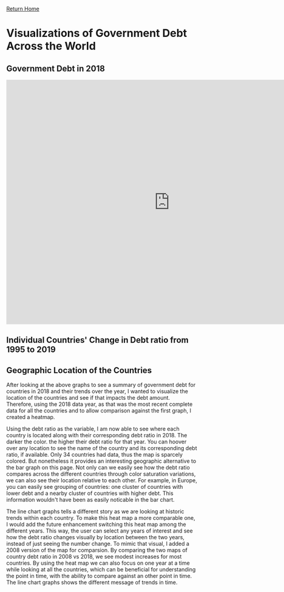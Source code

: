 [Return Home](/README.md)
# Visualizations of Government Debt Across the World 

## Government Debt in 2018
<iframe src="https://data.oecd.org/chart/61IP" width="860" height="645" style="border: 0" mozallowfullscreen="true" webkitallowfullscreen="true" allowfullscreen="true"><a href="https://data.oecd.org/chart/61IP" target="_blank">OECD Chart: General government debt, Total, % of GDP, Annual, 2018</a></iframe>


## Individual Countries' Change in Debt ratio from 1995 to 2019

<div class="flourish-embed flourish-chart" data-src="visualisation/3180907" data-url="https://flo.uri.sh/visualisation/3180907/embed"><script src="https://public.flourish.studio/resources/embed.js"></script></div>

## Geographic Location of the Countries 
After looking at the above graphs to see a summary of government debt for countries in 2018 and their trends over the year, I wanted to visualize the location of the countries and see if that impacts the debt amount. Therefore, using the 2018 data year, as that was the most recent complete data for all the countries and to allow comparison against the first graph, I created a heatmap. 

Using the debt ratio as the variable, I am now able to see where each country is located along with their corresponding debt ratio in 2018. The darker the color. the higher their debt ratio for that year. You can hoover over any location to see the name of the country and its corresponding debt ratio, if available. Only 34 countries had data, thus the map is sparcely colored. But nonetheless it provides an interesting geographic alternative to the bar graph on this page. Not only can we easily see how the debt ratio compares across the different countries through color saturation variations, we can also see their location relative to each other. For example, in Europe, you can easily see grouping of countries: one cluster of countries with lower debt and a nearby cluster of countries with higher debt. This information wouldn't have been as easily noticable in the bar chart. 

<div class="flourish-embed flourish-map" data-src="visualisation/3190075" data-url="https://flo.uri.sh/visualisation/3190075/embed"><script src="https://public.flourish.studio/resources/embed.js"></script></div>

The line chart graphs tells a different story as we are looking at historic trends within each country. To make this heat map a more comparable one, I would add the future enhancement switching this heat map among the different years. This way, the user can select any years of interest and see how the debt ratio changes visually by location between the two years, instead of just seeing the number change. To mimic that visual, I added a 2008 version of the map for comparsion. By comparing the two maps of country debt ratio in 2008 vs 2018, we see modest increases for most countries. 
By using the heat map we can also focus on one year at a time while looking at all the countries, which can be beneficial for understanding the point in time, with the ability to compare against an other point in time. The line chart graphs shows the different message of trends in time. 

<div class="flourish-embed flourish-map" data-src="visualisation/3191405" data-url="https://flo.uri.sh/visualisation/3191405/embed"><script src="https://public.flourish.studio/resources/embed.js"></script></div>

